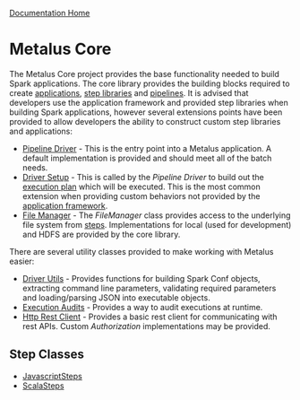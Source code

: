 [Documentation Home](../docs/readme.md)

# Metalus Core
The Metalus Core project provides the base functionality needed to build Spark applications. The core library provides the
building blocks required to create [applications](../docs/applications.md), [step libraries](../docs/step-libraries.md)
and [pipelines](../docs/pipelines.md). It is advised that developers use the application framework and provided step 
libraries when building Spark applications, however several extensions points have been provided to allow developers
the ability to construct custom step libraries and applications:

* [Pipeline Driver](../docs/pipeline-drivers.md) - This is the entry point into a Metalus application. A default 
implementation is provided and should meet all of the batch needs.
* [Driver Setup](../docs/pipeline-drivers.md#driversetup) - This is called by the _Pipeline Driver_ to build out the
[execution plan](../docs/executions.md) which will be executed. This is the most common extension when providing custom
behaviors not provided by the [application framework](../docs/applications.md). 
* [File Manager](../docs/filemanager.md) - The _FileManager_ class provides access to the underlying file system from 
[steps](../docs/steps.md). Implementations for local (used for development) and HDFS are provided by the core library.


There are several utility classes provided to make working with Metalus easier:

* [Driver Utils](../docs/driver-utils.md) - Provides functions for building Spark Conf objects, extracting command line parameters, validating 
required parameters and loading/parsing JSON into executable objects.
* [Execution Audits](../docs/executionaudits.md) - Provides a way to audit executions at runtime.
* [Http Rest Client](../docs/httprestclient.md) - Provides a basic rest client for communicating with rest APIs. Custom 
_Authorization_ implementations may be provided.

## Step Classes
* [JavascriptSteps](docs/javascriptsteps.md)
* [ScalaSteps](docs/scalascriptsteps.md)
